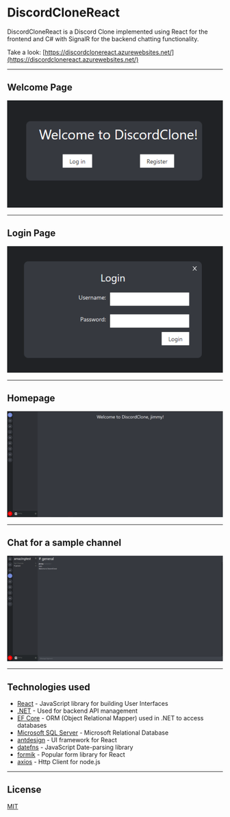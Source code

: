 # DiscordCloneReact

DiscordCloneReact is a Discord Clone implemented using React for the frontend and C# with SignalR for the backend chatting functionality.

Take a look: [https://discordclonereact.azurewebsites.net/](https://discordclonereact.azurewebsites.net/)

---

## Welcome Page

![Welcome](images/discordclone_home.png)

---

## Login Page

![Login](images/discordclone_login.png)

---

## Homepage

![Homepage](images/discordclone_welcome.png)

---

## Chat for a sample channel

![Example Channel](images/discordclone_channel.png)

---

## Technologies used

- [React](https://reactjs.org/) - JavaScript library for building User Interfaces
- [.NET](https://docs.microsoft.com/en-us/dotnet/) - Used for backend API management
- [EF Core](https://docs.microsoft.com/en-us/ef/core/) - ORM (Object Relational Mapper) used in .NET to access databases
- [Microsoft SQL Server](https://www.microsoft.com/en-us/sql-server/sql-server-2019) - Microsoft Relational Database
- [antdesign](https://ant.design/) - UI framework for React
- [datefns](https://date-fns.org/) - JavaScript Date-parsing library
- [formik](https://formik.org/) - Popular form library for React
- [axios](https://github.com/axios/axios) - Http Client for node.js

---

## License

[MIT](https://choosealicense.com/licenses/mit/)
